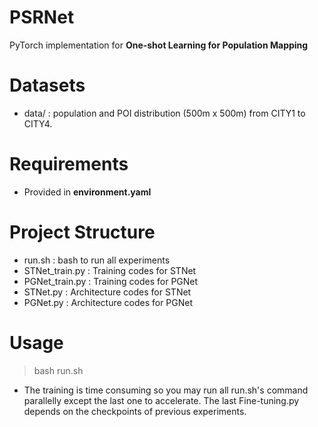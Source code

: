 # PSRNet
PyTorch implementation for **One-shot Learning for Population Mapping**

# Datasets
- data/ : population and POI distribution (500m x 500m) from CITY1 to CITY4.

# Requirements
- Provided in **environment.yaml**

# Project Structure
- run.sh : bash to run all experiments
- STNet_train.py : Training codes for STNet
- PGNet_train.py : Training codes for PGNet
- STNet.py : Architecture codes for STNet
- PGNet.py : Architecture codes for PGNet


# Usage
> bash run.sh
- The training is time consuming so you may run all run.sh's command parallelly except the last one to accelerate. The last Fine-tuning.py depends on the checkpoints of previous experiments.
